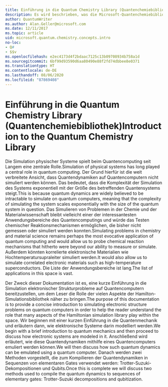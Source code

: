 ```yaml
---
title: Einführung in die Quantum Chemistry Library (Quantenchemiebibliothek)
description: Es wird beschrieben, was die Microsoft-Quantenchemiebibliothek ist und wie sie genutzt wird, um auf Quantencomputern elektronische Strukturprobleme zu simulieren.
author: QuantumWriter
ms.author: Alan.Geller@microsoft.com
ms.date: 12/11/2017
ms.topic: article
uid: microsoft.quantum.chemistry.concepts.intro
no-loc:
- Q#
- $$v
ms.openlocfilehash: e2ec4173d4f2bdaac7125c13b09708934b758a1d
ms.sourcegitcommit: 6bf99d93590d6aa80490e88f2fd74dbbee8e0371
ms.translationtype: HT
ms.contentlocale: de-DE
ms.lasthandoff: 08/06/2020
ms.locfileid: "87869408"
---
```

# <a name="introduction-to-the-quantum-chemistry-library"></a><span data-ttu-id="e6175-103">Einführung in die Quantum Chemistry Library (Quantenchemiebibliothek)</span><span class="sxs-lookup"><span data-stu-id="e6175-103">Introduction to the Quantum Chemistry Library</span></span>

<span data-ttu-id="e6175-104">Die Simulation physischer Systeme spielt beim Quantencomputing seit Langem eine zentrale Rolle.</span><span class="sxs-lookup"><span data-stu-id="e6175-104">Simulation of physical systems has long played a central role in quantum computing.</span></span>  <span data-ttu-id="e6175-105">Der Grund hierfür ist die weit verbreitete Ansicht, dass Quantendynamiken auf Quantencomputern nicht simuliert werden können. Das bedeutet, dass die Komplexität der Simulation des Systems exponentiell mit der Größe des betreffenden Quantensystems steigt.</span><span class="sxs-lookup"><span data-stu-id="e6175-105">This is because quantum dynamics are widely believed to be intractable to simulate on quantum computers, meaning that the complexity of simulating the system scales exponentially with the size of the quantum system in question.</span></span>  <span data-ttu-id="e6175-106">Das Simulieren von Problemen in der Chemie und der Materialwissenschaft bleibt vielleicht einer der interessantesten Anwendungsbereiche des Quantencomputings und würde das Testen chemischer Reaktionsmechanismen ermöglichen, die bisher nicht gemessen oder simuliert werden konnten.</span><span class="sxs-lookup"><span data-stu-id="e6175-106">Simulating problems in chemistry and material science remains perhaps the most evocative application of quantum computing and would allow us to probe chemical reaction mechanisms that hitherto were beyond our ability to measure or simulate.</span></span>  <span data-ttu-id="e6175-107">Außerdem könnten korrelierte elektronische Materialien wie Hochtemperatursupraleiter simuliert werden.</span><span class="sxs-lookup"><span data-stu-id="e6175-107">It would also allow us to simulate correlated electronic materials such as high-temperature superconductors.</span></span> <span data-ttu-id="e6175-108">Die Liste der Anwendungsbereiche ist lang.</span><span class="sxs-lookup"><span data-stu-id="e6175-108">The list of applications in this space is vast.</span></span>

<span data-ttu-id="e6175-109">Der Zweck dieser Dokumentation ist es, eine kurze Einführung in die Simulation elektronischer Strukturprobleme auf Quantencomputern bereitzustellen, um dem Leser die Rolle der vielen Aspekte der Hamilton-Simulationsbibliothek näher zu bringen.</span><span class="sxs-lookup"><span data-stu-id="e6175-109">The purpose of this documentation is to provide a concise introduction to simulating electronic structure problems on quantum computers in order to help the reader understand the role that many aspects of the Hamiltonian simulation library play within the space.</span></span>  <span data-ttu-id="e6175-110">Wir beginnen mit einer kurzen Einführung in die Quantenmechanik und erläutern dann, wie elektronische Systeme darin modelliert werden.</span><span class="sxs-lookup"><span data-stu-id="e6175-110">We begin with a brief introduction to quantum mechanics and then proceed to discuss how electronic systems are modeled in it.</span></span>  <span data-ttu-id="e6175-111">Anschließend wird erläutert, wie diese Quantendynamiken mithilfe eines Quantencomputers emuliert werden können.</span><span class="sxs-lookup"><span data-stu-id="e6175-111">We will then discuss how such quantum dynamics can be emulated using a quantum computer.</span></span>  <span data-ttu-id="e6175-112">Danach werden zwei Methoden vorgestellt, die zum Kompilieren der Quantendynamiken in Sequenzen von elementaren Gates verwendet werden: Trotter-Suzuki-Dekompositionen und Qubits.</span><span class="sxs-lookup"><span data-stu-id="e6175-112">Once this is complete we will discuss two methods used to compile the quantum dynamics to sequences of elementary gates: Trotter-Suzuki decompositions and qubitization.</span></span>
